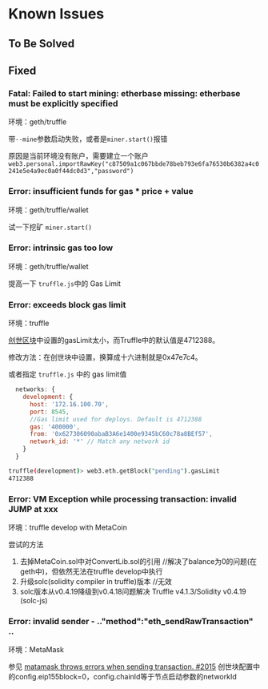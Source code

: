 # Known Issues

## To Be Solved



## Fixed

### Fatal: Failed to start mining: etherbase missing: etherbase must be explicitly specified
环境：geth/truffle

带`--mine`参数启动失败，或者是`miner.start()`报错

原因是当前环境没有账户，需要建立一个账户 `web3.personal.importRawKey("c87509a1c067bbde78beb793e6fa76530b6382a4c0241e5e4a9ec0a0f44dc0d3","password")`

### Error: insufficient funds for gas * price + value
环境：geth/truffle/wallet

试一下挖矿 `miner.start()`

### Error: intrinsic gas too low
环境：geth/truffle/wallet

提高一下 `truffle.js`中的 Gas Limit

### Error: exceeds block gas limit
环境：truffle

[创世区块](../ethereum-started/genesis.json)中设置的gasLimit太小，而Truffle中的默认值是4712388。

修改方法：在创世块中设置，换算成十六进制就是0x47e7c4。

或者指定 `truffle.js` 中的 gas limit值

```js
  networks: {
    development: {
      host: '172.16.100.70',
      port: 8545,
      //Gas limit used for deploys. Default is 4712388
      gas: '400000',
      from: '0x627306090abaB3A6e1400e9345bC60c78a8BEf57',
      network_id: '*' // Match any network id
    }
  }
```

```bash
truffle(development)> web3.eth.getBlock("pending").gasLimit
4712388
```

### Error: VM Exception while processing transaction: invalid JUMP at xxx
环境：truffle develop with MetaCoin

尝试的方法

1. 去掉MetaCoin.sol中对ConvertLib.sol的引用 //解决了balance为0的问题(在geth中)，但依然无法在truffle develop中执行
2. 升级solc(solidity compiler in truffle)版本 //无效
3. solc版本从v0.4.19降级到v0.4.18问题解决 Truffle v4.1.3/Solidity v0.4.19 (solc-js)

### Error: invalid sender - .."method":"eth_sendRawTransaction" ..
环境：MetaMask

参见 [matamask throws errors when sending transaction. #2015](https://github.com/MetaMask/metamask-extension/issues/2015)
创世块配置中的config.eip155block=0，config.chainId等于节点启动参数的networkId